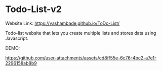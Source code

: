 # Todo-List-v2

Website Link: https://yashambade.github.io/ToDo-List/

Todo-list website that lets you create multiple lists and stores data using Javascript.


DEMO:

https://github.com/user-attachments/assets/cd8ff55e-6c76-4bc2-a7e1-2296158ab8b9

